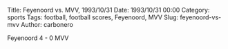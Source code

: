 Title: Feyenoord vs. MVV, 1993/10/31
Date: 1993/10/31 00:00
Category: sports
Tags: football, football scores, Feyenoord, MVV
Slug: feyenoord-vs-mvv
Author: carbonero


Feyenoord 4 - 0 MVV

